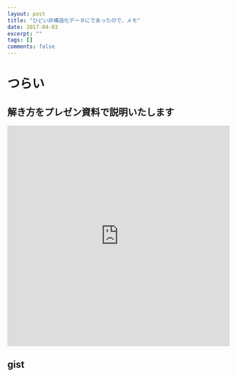 ```yaml
---
layout: post
title: "ひどい非構造化データにであったので、メモ"
date: 2017-04-03
excerpt: ""
tags: []
comments: false
---
```


# つらい

## 解き方をプレゼン資料で説明いたします
<iframe src="https://docs.google.com/presentation/d/1Af_zwcZMOW3iMKG_bBzTwRKv0Vmwke3VkLepDs1SVHY/embed?start=false&loop=false&delayms=30000" frameborder="0" width="100%" height="500" allowfullscreen="true" mozallowfullscreen="true" webkitallowfullscreen="true"></iframe>

## gist
<script src="https://gist.github.com/GINK03/3d2b299244c6888e2d94e9b6963b5a41.js"></script>
